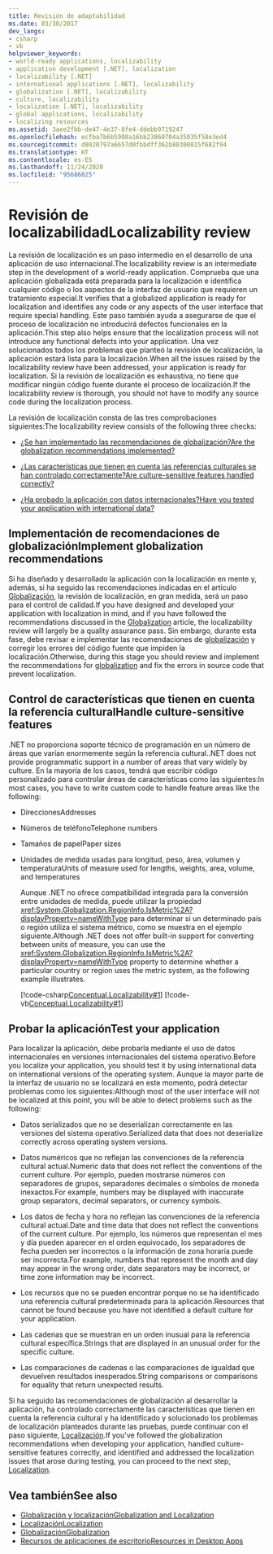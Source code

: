 ```yaml
---
title: Revisión de adaptabilidad
ms.date: 03/30/2017
dev_langs:
- csharp
- vb
helpviewer_keywords:
- world-ready applications, localizability
- application development [.NET], localization
- localizability [.NET]
- international applications [.NET], localizability
- globalization [.NET], localizability
- culture, localizability
- localization [.NET], localizability
- global applications, localizability
- localizing resources
ms.assetid: 3aee2fbb-de47-4e37-8fe4-ddebb9719247
ms.openlocfilehash: ecfba7b6b5908a16bb23860704a35035f58e3ed4
ms.sourcegitcommit: d8020797a6657d0fbbdff362b80300815f682f94
ms.translationtype: HT
ms.contentlocale: es-ES
ms.lasthandoff: 11/24/2020
ms.locfileid: "95686025"
---
```

# <a name="localizability-review"></a><span data-ttu-id="2ec34-102">Revisión de localizabilidad</span><span class="sxs-lookup"><span data-stu-id="2ec34-102">Localizability review</span></span>

<span data-ttu-id="2ec34-103">La revisión de localización es un paso intermedio en el desarrollo de una aplicación de uso internacional.</span><span class="sxs-lookup"><span data-stu-id="2ec34-103">The localizability review is an intermediate step in the development of a world-ready application.</span></span> <span data-ttu-id="2ec34-104">Comprueba que una aplicación globalizada está preparada para la localización e identifica cualquier código o los aspectos de la interfaz de usuario que requieren un tratamiento especial.</span><span class="sxs-lookup"><span data-stu-id="2ec34-104">It verifies that a globalized application is ready for localization and identifies any code or any aspects of the user interface that require special handling.</span></span> <span data-ttu-id="2ec34-105">Este paso también ayuda a asegurarse de que el proceso de localización no introducirá defectos funcionales en la aplicación.</span><span class="sxs-lookup"><span data-stu-id="2ec34-105">This step also helps ensure that the localization process will not introduce any functional defects into your application.</span></span> <span data-ttu-id="2ec34-106">Una vez solucionados todos los problemas que planteó la revisión de localización, la aplicación estará lista para la localización.</span><span class="sxs-lookup"><span data-stu-id="2ec34-106">When all the issues raised by the localizability review have been addressed, your application is ready for localization.</span></span> <span data-ttu-id="2ec34-107">Si la revisión de localización es exhaustiva, no tiene que modificar ningún código fuente durante el proceso de localización.</span><span class="sxs-lookup"><span data-stu-id="2ec34-107">If the localizability review is thorough, you should not have to modify any source code during the localization process.</span></span>

<span data-ttu-id="2ec34-108">La revisión de localización consta de las tres comprobaciones siguientes:</span><span class="sxs-lookup"><span data-stu-id="2ec34-108">The localizability review consists of the following three checks:</span></span>

- [<span data-ttu-id="2ec34-109">¿Se han implementado las recomendaciones de globalización?</span><span class="sxs-lookup"><span data-stu-id="2ec34-109">Are the globalization recommendations implemented?</span></span>](#global)

- [<span data-ttu-id="2ec34-110">¿Las características que tienen en cuenta las referencias culturales se han controlado correctamente?</span><span class="sxs-lookup"><span data-stu-id="2ec34-110">Are culture-sensitive features handled correctly?</span></span>](#culture)

- [<span data-ttu-id="2ec34-111">¿Ha probado la aplicación con datos internacionales?</span><span class="sxs-lookup"><span data-stu-id="2ec34-111">Have you tested your application with international data?</span></span>](#test)

<a name="global"></a>

## <a name="implement-globalization-recommendations"></a><span data-ttu-id="2ec34-112">Implementación de recomendaciones de globalización</span><span class="sxs-lookup"><span data-stu-id="2ec34-112">Implement globalization recommendations</span></span>

<span data-ttu-id="2ec34-113">Si ha diseñado y desarrollado la aplicación con la localización en mente y, además, si ha seguido las recomendaciones indicadas en el artículo [Globalización](globalization.md), la revisión de localización, en gran medida, será un paso para el control de calidad.</span><span class="sxs-lookup"><span data-stu-id="2ec34-113">If you have designed and developed your application with localization in mind, and if you have followed the recommendations discussed in the [Globalization](globalization.md) article, the localizability review will largely be a quality assurance pass.</span></span> <span data-ttu-id="2ec34-114">Sin embargo, durante esta fase, debe revisar e implementar las recomendaciones de [globalización](globalization.md) y corregir los errores del código fuente que impiden la localización.</span><span class="sxs-lookup"><span data-stu-id="2ec34-114">Otherwise, during this stage you should review and implement the recommendations for [globalization](globalization.md) and fix the errors in source code that prevent localization.</span></span>

<a name="culture"></a>

## <a name="handle-culture-sensitive-features"></a><span data-ttu-id="2ec34-115">Control de características que tienen en cuenta la referencia cultural</span><span class="sxs-lookup"><span data-stu-id="2ec34-115">Handle culture-sensitive features</span></span>

<span data-ttu-id="2ec34-116">.NET no proporciona soporte técnico de programación en un número de áreas que varían enormemente según la referencia cultural.</span><span class="sxs-lookup"><span data-stu-id="2ec34-116">.NET does not provide programmatic support in a number of areas that vary widely by culture.</span></span> <span data-ttu-id="2ec34-117">En la mayoría de los casos, tendrá que escribir código personalizado para controlar áreas de características como las siguientes:</span><span class="sxs-lookup"><span data-stu-id="2ec34-117">In most cases, you have to write custom code to handle feature areas like the following:</span></span>

- <span data-ttu-id="2ec34-118">Direcciones</span><span class="sxs-lookup"><span data-stu-id="2ec34-118">Addresses</span></span>

- <span data-ttu-id="2ec34-119">Números de teléfono</span><span class="sxs-lookup"><span data-stu-id="2ec34-119">Telephone numbers</span></span>

- <span data-ttu-id="2ec34-120">Tamaños de papel</span><span class="sxs-lookup"><span data-stu-id="2ec34-120">Paper sizes</span></span>

- <span data-ttu-id="2ec34-121">Unidades de medida usadas para longitud, peso, área, volumen y temperatura</span><span class="sxs-lookup"><span data-stu-id="2ec34-121">Units of measure used for lengths, weights, area, volume, and temperatures</span></span>

   <span data-ttu-id="2ec34-122">Aunque .NET no ofrece compatibilidad integrada para la conversión entre unidades de medida, puede utilizar la propiedad <xref:System.Globalization.RegionInfo.IsMetric%2A?displayProperty=nameWithType> para determinar si un determinado país o región utiliza el sistema métrico, como se muestra en el ejemplo siguiente.</span><span class="sxs-lookup"><span data-stu-id="2ec34-122">Although .NET does not offer built-in support for converting between units of measure, you can use the <xref:System.Globalization.RegionInfo.IsMetric%2A?displayProperty=nameWithType> property to determine whether a particular country or region uses the metric system, as the following example illustrates.</span></span>

   [!code-csharp[Conceptual.Localizability#1](../../../samples/snippets/csharp/VS_Snippets_CLR/conceptual.localizability/cs/ismetric1.cs#1)]
   [!code-vb[Conceptual.Localizability#1](../../../samples/snippets/visualbasic/VS_Snippets_CLR/conceptual.localizability/vb/ismetric1.vb#1)]

<a name="test"></a>

## <a name="test-your-application"></a><span data-ttu-id="2ec34-123">Probar la aplicación</span><span class="sxs-lookup"><span data-stu-id="2ec34-123">Test your application</span></span>

<span data-ttu-id="2ec34-124">Para localizar la aplicación, debe probarla mediante el uso de datos internacionales en versiones internacionales del sistema operativo.</span><span class="sxs-lookup"><span data-stu-id="2ec34-124">Before you localize your application, you should test it by using international data on international versions of the operating system.</span></span> <span data-ttu-id="2ec34-125">Aunque la mayor parte de la interfaz de usuario no se localizará en este momento, podrá detectar problemas como los siguientes:</span><span class="sxs-lookup"><span data-stu-id="2ec34-125">Although most of the user interface will not be localized at this point, you will be able to detect problems such as the following:</span></span>

- <span data-ttu-id="2ec34-126">Datos serializados que no se deserializan correctamente en las versiones del sistema operativo.</span><span class="sxs-lookup"><span data-stu-id="2ec34-126">Serialized data that does not deserialize correctly across operating system versions.</span></span>

- <span data-ttu-id="2ec34-127">Datos numéricos que no reflejan las convenciones de la referencia cultural actual.</span><span class="sxs-lookup"><span data-stu-id="2ec34-127">Numeric data that does not reflect the conventions of the current culture.</span></span> <span data-ttu-id="2ec34-128">Por ejemplo, pueden mostrarse números con separadores de grupos, separadores decimales o símbolos de moneda inexactos.</span><span class="sxs-lookup"><span data-stu-id="2ec34-128">For example, numbers may be displayed with inaccurate group separators, decimal separators, or currency symbols.</span></span>

- <span data-ttu-id="2ec34-129">Los datos de fecha y hora no reflejan las convenciones de la referencia cultural actual.</span><span class="sxs-lookup"><span data-stu-id="2ec34-129">Date and time data that does not reflect the conventions of the current culture.</span></span> <span data-ttu-id="2ec34-130">Por ejemplo, los números que representan el mes y día pueden aparecer en el orden equivocado, los separadores de fecha pueden ser incorrectos o la información de zona horaria puede ser incorrecta.</span><span class="sxs-lookup"><span data-stu-id="2ec34-130">For example, numbers that represent the month and day may appear in the wrong order, date separators may be incorrect, or time zone information may be incorrect.</span></span>

- <span data-ttu-id="2ec34-131">Los recursos que no se pueden encontrar porque no se ha identificado una referencia cultural predeterminada para la aplicación.</span><span class="sxs-lookup"><span data-stu-id="2ec34-131">Resources that cannot be found because you have not identified a default culture for your application.</span></span>

- <span data-ttu-id="2ec34-132">Las cadenas que se muestran en un orden inusual para la referencia cultural específica.</span><span class="sxs-lookup"><span data-stu-id="2ec34-132">Strings that are displayed in an unusual order for the specific culture.</span></span>

- <span data-ttu-id="2ec34-133">Las comparaciones de cadenas o las comparaciones de igualdad que devuelven resultados inesperados.</span><span class="sxs-lookup"><span data-stu-id="2ec34-133">String comparisons or comparisons for equality that return unexpected results.</span></span>

<span data-ttu-id="2ec34-134">Si ha seguido las recomendaciones de globalización al desarrollar la aplicación, ha controlado correctamente las características que tienen en cuenta la referencia cultural y ha identificado y solucionado los problemas de localización planteados durante las pruebas, puede continuar con el paso siguiente, [Localización](localization.md).</span><span class="sxs-lookup"><span data-stu-id="2ec34-134">If you've followed the globalization recommendations when developing your application, handled culture-sensitive features correctly, and identified and addressed the localization issues that arose during testing, you can proceed to the next step, [Localization](localization.md).</span></span>

## <a name="see-also"></a><span data-ttu-id="2ec34-135">Vea también</span><span class="sxs-lookup"><span data-stu-id="2ec34-135">See also</span></span>

- [<span data-ttu-id="2ec34-136">Globalización y localización</span><span class="sxs-lookup"><span data-stu-id="2ec34-136">Globalization and Localization</span></span>](index.md)
- [<span data-ttu-id="2ec34-137">Localización</span><span class="sxs-lookup"><span data-stu-id="2ec34-137">Localization</span></span>](localization.md)
- [<span data-ttu-id="2ec34-138">Globalización</span><span class="sxs-lookup"><span data-stu-id="2ec34-138">Globalization</span></span>](globalization.md)
- [<span data-ttu-id="2ec34-139">Recursos de aplicaciones de escritorio</span><span class="sxs-lookup"><span data-stu-id="2ec34-139">Resources in Desktop Apps</span></span>](../../framework/resources/index.md)
